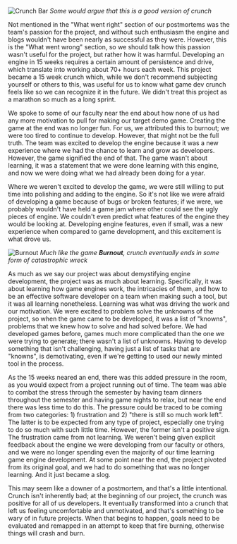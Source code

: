 ![Crunch Bar](../../images/postmortems/Crunch.png)
*Some would argue that this is a good version of crunch*

Not mentioned in the "What went right" section of our postmortems was the team's passion for the project, and without such enthusiasm the engine and blogs wouldn't have been nearly as successful as they were. However, this is the "What went wrong" section, so we should talk how this passion wasn't useful for the project, but rather how it was harmful. Developing an engine in 15 weeks requires a certain amount of persistence and drive, which translate into working about 70+ hours each week. This project became a 15 week crunch which, while we don't recommend subjecting yourself or others to this, was useful for us to know what game dev crunch feels like so we can recognize it in the future. We didn't treat this project as a marathon so much as a long sprint.

We spoke to some of our faculty near the end about how none of us had any more motivation to pull for making our target demo game. Creating the game at the end was no longer fun. For us, we attributed this to burnout; we were too tired to continue to develop. However, that might not be the full truth. The team was excited to develop the engine because it was a new experience where we had the chance to learn and grow as developers. However, the game signified the end of that. The game wasn't about learning, it was a statement that we were done learning with this engine, and now we were doing what we had already been doing for a year. 

Where we weren't excited to develop the game, we were still willing to put time into polishing and adding to the engine. So it's not like we were afraid of developing a game because of bugs or broken features; if we were, we probably wouldn't have held a game jam where other could see the ugly pieces of engine. We couldn't even predict what features of the engine they would be looking at. Developing engine features, even if small, was a new experience when compared to game development, and this excitement is what drove us.

![Burnout](../../images/postmortems/Burnout.png)
*Much like the game **Burnout**, crunch eventually ends in some form of catastrophic wreck*

As much as we say our project was about demystifying engine development, the project was as much about learning. Specifically, it was about learning how game engines work, the intricacies of them, and how to be an effective software developer on a team when making such a tool, but it was all learning nonetheless. Learning was what was driving the work and our motivation. We were excited to problem solve the unknowns of the project, so when the game came to be developed, it was a list of "knowns", problems that we knew how to solve and had solved before. We had developed games before, games much more complicated than the one we were trying to generate; there wasn't a list of unknowns. Having to develop something that isn't challenging, having just a list of tasks that are "knowns", is demotivating, even if we're getting to used our newly minted tool in the process.

As the 15 weeks neared an end, there was this added pressure in the room, as you would expect from a project running out of time. The team was able to combat the stress through the semester by having team dinners throughout the semester and having game nights to relax, but near the end there was less time to do this. The pressure could be traced to be coming from two categories: 1) frustration and 2) "there is still so much work left". The latter is to be expected from any type of project, especially one trying to do so much with such little time. However, the former isn't a positive sign. The frustration came from not learning. We weren't being given explicit feedback about the engine we were developing from our faculty or others, and we were no longer spending even the majority of our time learning game engine development. At some point near the end, the project pivoted from its original goal, and we had to do something that was no longer learning. And it just became a slog.

This may seem like a downer of a postmortem, and that's a little intentional. Crunch isn't inherently bad; at the beginning of our project, the crunch was positive for all of us developers. It eventually transformed into a crunch that left us feeling uncomfortable and unmotivated, and that's something to be wary of in future projects. When that begins to happen, goals need to be evaluated and remapped in an attempt to keep that fire burning, otherwise things will crash and burn.